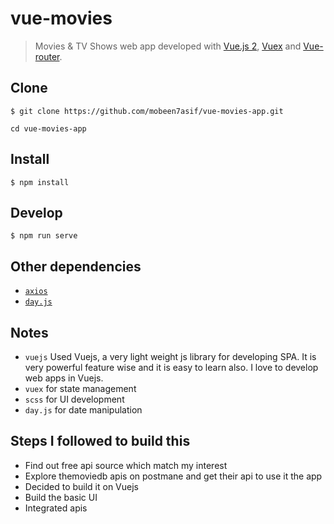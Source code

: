 # vue-movies
> Movies & TV Shows web app developed with [Vue.js 2](http://vuejs.org/guide/), [Vuex](https://github.com/vuejs/vuex) and [Vue-router](https://router.vuejs.org/).

## Clone
```
$ git clone https://github.com/mobeen7asif/vue-movies-app.git

cd vue-movies-app
```

## Install
```
$ npm install
```

## Develop

```
$ npm run serve
```

## Other dependencies
 - [`axios`](https://github.com/axios/axios)
 - [`day.js`](https://github.com/iamkun/dayjs)

## Notes

- `vuejs` Used Vuejs, a very light weight js library for developing SPA. It is very powerful feature wise and it is easy to learn also. I love to develop web apps in Vuejs. 
- `vuex` for state management
- `scss` for UI development
- `day.js` for date manipulation

## Steps I followed to build this 

- Find out free api source which match my interest
- Explore themoviedb apis on postmane and get their api to use it the app
- Decided to build it on Vuejs
- Build the basic UI
- Integrated apis
